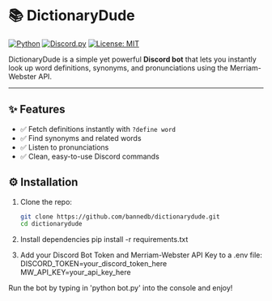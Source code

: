 # 📚 DictionaryDude

[![Python](https://img.shields.io/badge/python-3.10+-blue.svg)](https://www.python.org/)
[![Discord.py](https://img.shields.io/badge/discord.py-2.0+-blueviolet.svg)](https://discordpy.readthedocs.io/)
[![License: MIT](https://img.shields.io/badge/License-MIT-yellow.svg)](LICENSE)

DictionaryDude is a simple yet powerful **Discord bot** that lets you instantly look up word definitions, synonyms, and pronunciations using the Merriam-Webster API.  

---

## ✨ Features
- ✅ Fetch definitions instantly with `?define word`
- ✅ Find synonyms and related words
- ✅ Listen to pronunciations
- ✅ Clean, easy-to-use Discord commands

## ⚙️ Installation

1. Clone the repo:
   ```bash
   git clone https://github.com/bannedb/dictionarydude.git
   cd dictionarydude
2. Install dependencies
   pip install -r requirements.txt

3. Add your Discord Bot Token and Merriam-Webster API Key to a .env file:
  DISCORD_TOKEN=your_discord_token_here
  MW_API_KEY=your_api_key_here

Run the bot by typing in 'python bot.py' into the console and enjoy!
